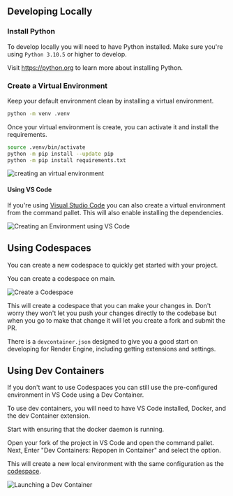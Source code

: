 ## Developing Locally

### Install Python

To develop locally you will need to have Python installed. Make sure you're using `Python 3.10.5` or higher to develop.

Visit <https://python.org> to learn more about installing Python.

### Create a Virtual Environment

Keep your default environment clean by installing a virtual environment.

```sh
python -m venv .venv
```

Once your virtual environment is create, you can activate it and install the requirements.

```sh
source .venv/bin/activate
python -m pip install --update pip
python -m pip install requirements.txt
```

  ![creating an virtual environment](https://vhs.charm.sh/vhs-5t8wsdubdq46vrJydWEtOi.gif)

#### Using VS Code

If you're using [Visual Studio Code](https://code.visualstudio.com/) you can also create a virtual environment from the command pallet. This will also enable installing the dependencies.

![Creating an Environment using VS Code](<../assets/create environment vs code.gif>)

## Using Codespaces

You can create a new codespace to quickly get started with your project.

You can create a codespace on main.

![Create a Codespace](../assets/create-codespace.gif)

This will create a codespace that you can make your changes in. Don't worry they won't let you push your changes directly to the codebase but when you go to make that change it will let you create a fork and submit the PR.

There is a `devcontainer.json` designed to give you a good start on developing for Render Engine, including getting extensions and settings.

## Using Dev Containers

If you don't want to use Codespaces you can still use the pre-configured environment in VS Code using a Dev Container.

To use dev containers, you will need to have VS Code installed, Docker, and the dev Container extension.

Start with ensuring that the docker daemon is running.

Open your fork of the project in VS Code and open the command pallet. Next, Enter "Dev Containers: Repopen in Container" and select the option.

This will create a new local environment with the same configuration as the [codespace](#using-codespaces).

![Launching a Dev Container](<../assets/launching a dev container.gif>)
